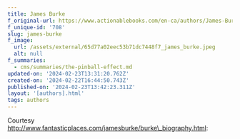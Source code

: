 ```yaml
---
title: James Burke
f_original-url: https://www.actionablebooks.com/en-ca/authors/James-Burke/
f_unique-id: '708'
slug: james-burke
f_image:
  url: /assets/external/65d77a02eec53b71dc7448f7_james_burke.jpeg
  alt: null
f_summaries:
  - cms/summaries/the-pinball-effect.md
updated-on: '2024-02-23T13:31:20.762Z'
created-on: '2024-02-22T16:44:50.743Z'
published-on: '2024-02-23T13:42:23.311Z'
layout: '[authors].html'
tags: authors
---
```


Courtesy http://www.fantasticplaces.com/jamesburke/burke\_biography.html:
